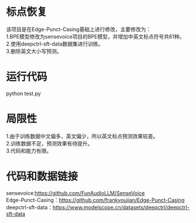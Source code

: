 # 标点恢复
该项目是在Edge-Punct-Casing基础上进行修改，主要修改为：<br>
1.BPE模型修改为sensevoice项目的BPE模型，并增加中英文标点符号共61种。 <br>
2.使用deepctrl-sft-data数据集进行训练。 <br>
3.删除英文大小写预测。 <br>

# 运行代码
python test.py

# 局限性
1.由于训练数据中文偏多，英文偏少，所以英文标点预测效果较差。 <br>
2.训练数据不足，预测效果有待提升。 <br>
3.代码和能力有限。 <br>

# 代码和数据链接
sensevoice:https://github.com/FunAudioLLM/SenseVoice <br>
Edge-Punct-Casing：https://github.com/frankyoujian/Edge-Punct-Casing <br>
deepctrl-sft-data：https://www.modelscope.cn/datasets/deepctrl/deepctrl-sft-data <br>